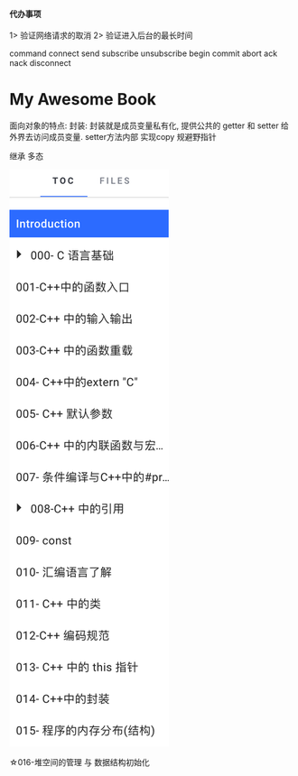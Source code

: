 #### 代办事项
1> 验证网络请求的取消
2> 验证进入后台的最长时间



command
connect 
send 
subscribe
unsubscribe
begin
commit
abort
ack
nack
disconnect









# My Awesome Book


面向对象的特点:
封装: 
封装就是成员变量私有化, 提供公共的 getter 和 setter 给外界去访问成员变量. setter方法内部 实现copy 规避野指针



继承
多态



![](/assets/Snip20190122_4.png)


☆016-堆空间的管理 与 数据结构初始化